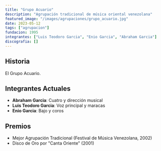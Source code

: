 ```yaml
---
title: "Grupo Acuario"
description: "Agrupación tradicional de música oriental venezolana"
featured_image: "/images/agrupaciones/grupo_acuario.jpg"
date: 2023-05-12
tags: ["agrupacion"]
fundacion: 1995
integrantes: ["Luis Teodoro Garcia", "Enio Garcia", "Abraham Garcia"]
discografia: []
---
```


## Historia

El Grupo Acuario.

## Integrantes Actuales

- **Abraham Garcia**: Cuatro y dirección musical
- **Luis Teodoro Garcia**: Voz principal y maracas
- **Enio Garcia**: Bajo y coros

## Premios

- Mejor Agrupación Tradicional (Festival de Música Venezolana, 2002)
- Disco de Oro por "Canta Oriente" (2001)